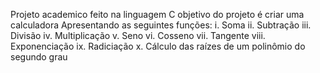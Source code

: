 Projeto academico feito na linguagem C
objetivo do projeto é criar uma calculadora 
Apresentando as seguintes funções:
i. Soma
ii. Subtração
iii. Divisão
iv. Multiplicação
v. Seno
vi. Cosseno
vii. Tangente
viii. Exponenciação
ix. Radiciação
x. Cálculo das raízes de um polinômio do segundo grau
